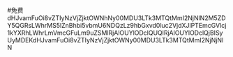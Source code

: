 #免费
dHJvamFuOi8vZTIyNzVjZjktOWNhNy00MDU3LTk3MTQtMmI2NjNlN2M5ZDY5QGRsLWhrMS5lZnBhbi5vbmU6NDQzLz9hbGxvd0luc2VjdXJlPTEmcGVlcj1kYXRhLWhrLmVmcGFuLm9uZSMlRjAlOUYlODclQUQlRjAlOUYlODclQjBISyUyMDEKdHJvamFuOi8vZTIyNzVjZjktOWNy00MDU3LTk3MTQtMmI2NjNjNlN
